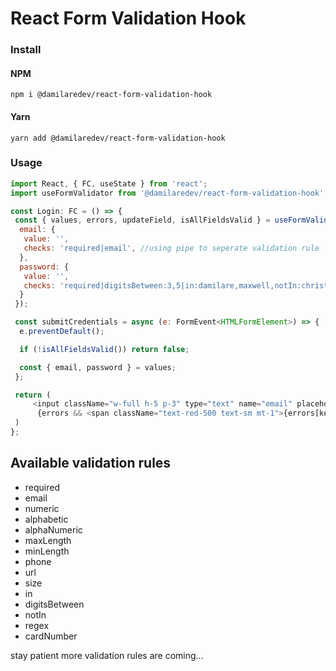 # React Form Validation Hook

### Install

#### NPM

```
npm i @damilaredev/react-form-validation-hook
```

#### Yarn

```
yarn add @damilaredev/react-form-validation-hook
```

### Usage

```javascript
import React, { FC, useState } from 'react';
import useFormValidator from '@damilaredev/react-form-validation-hook'

const Login: FC = () => {
 const { values, errors, updateField, isAllFieldsValid } = useFormValidator({
  email: {
   value: '',
   checks: 'required|email', //using pipe to seperate validation rule
  },
  password: {
   value: '',
   checks: 'required|digitsBetween:3,5|in:damilare,maxwell,notIn:christiana',
  }
 });

 const submitCredentials = async (e: FormEvent<HTMLFormElement>) => {
  e.preventDefault();

  if (!isAllFieldsValid()) return false;

  const { email, password } = values;
 };

 return (
     <input className="w-full h-5 p-3" type="text" name="email" placeholder="Email Address" onChange={updateField} />
      {errors && <span className="text-red-500 text-sm mt-1">{errors[key]}</span>}
 )
};
```

## Available validation rules

- required
- email
- numeric
- alphabetic
- alphaNumeric
- maxLength
- minLength
- phone
- url
- size
- in
- digitsBetween
- notIn
- regex
- cardNumber

stay patient more validation rules are coming...
